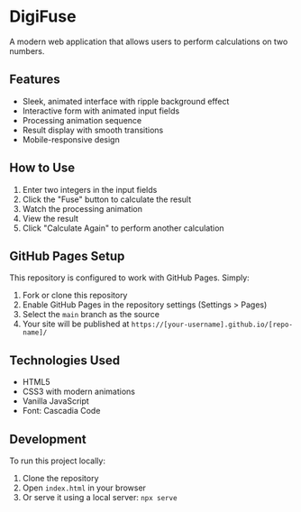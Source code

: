 # DigiFuse

A modern web application that allows users to perform calculations on two numbers.

## Features

- Sleek, animated interface with ripple background effect
- Interactive form with animated input fields
- Processing animation sequence
- Result display with smooth transitions
- Mobile-responsive design

## How to Use

1. Enter two integers in the input fields
2. Click the "Fuse" button to calculate the result
3. Watch the processing animation
4. View the result
5. Click "Calculate Again" to perform another calculation

## GitHub Pages Setup

This repository is configured to work with GitHub Pages. Simply:

1. Fork or clone this repository
2. Enable GitHub Pages in the repository settings (Settings > Pages)
3. Select the `main` branch as the source
4. Your site will be published at `https://[your-username].github.io/[repo-name]/`

## Technologies Used

- HTML5
- CSS3 with modern animations
- Vanilla JavaScript
- Font: Cascadia Code

## Development

To run this project locally:

1. Clone the repository
2. Open `index.html` in your browser
3. Or serve it using a local server: `npx serve`